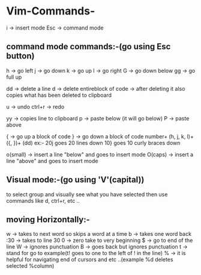 # Vim-Commands-

i -> insert mode
Esc -> command mode

## command mode commands:-(go using Esc button)

h -> go left
j -> go down
k -> go up
l -> go right
G -> go down below
gg -> go full up

dd -> delete a line
d -> delete entireblock of code -> after deleting it also copies what has been deleted to clipboard

u -> undo 
ctrl+r -> redo

yy -> copies line to clipboard
p -> paste below (it will go below)
P -> paste above


{ -> go up a block of code
} -> go down a block of code
number+ (h, j, k, l)+({, })+ (dd)
ex:- 20j goes 20 lines down
     10} goes 10 curly braces down
     
o(small) -> insert a line "below" and goes to insert mode
O(caps) -> insert a line "above" and goes to insert mode
     
## Visual mode:-(go using 'V'(capital))

to select group and visually see what you have selected
then use commands like d, ctrl+r, etc ..

## moving Horizontally:- 
w -> takes to next word so skips a word at a time
b -> takes one word back
:30 -> takes to line 30
0 -> zero take to very beginning
$ -> go to end of the line
W -> ignores punctuation
B -> goes back but ignores punctuation
t -> stand for go to example(t! goes to one to the left of ! in the line)
% -> it is helpful for navigating end of cursors and etc ..(example %d deletes selected %column)
